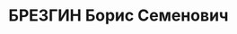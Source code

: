 ---
title: БРЕЗГИН Борис Семенович
description: 'Род. в 1895, г. Казань, русский. Проживал: г. Чернигов. Майор, начальник
  КЭЧ, штаб 15 стр. корпуса.

  Арестован 21.10.1937. Обв. по ст. 58-1б, 58-8, 58-11. Приговор: Верховный суд СССР,
  22.12.1937 – ВМН. Расстрелян 23.12.1937, в г.Киев.

  Реабилитирован 10.10.1957'
---
